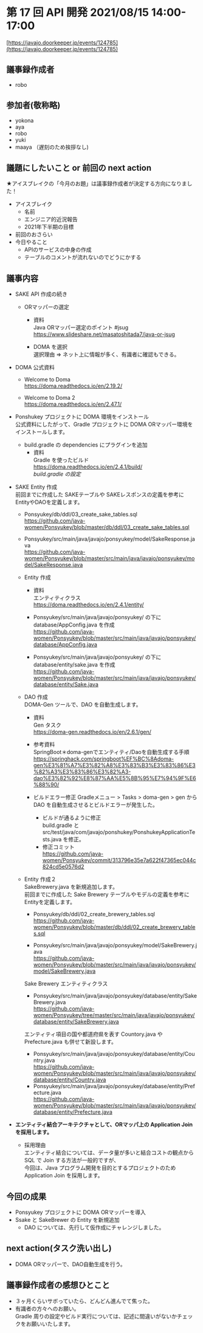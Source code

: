 # 第 17 回 API 開発 2021/08/15 14:00-17:00

[https://javajo.doorkeeper.jp/events/124785](https://javajo.doorkeeper.jp/events/124785)

## 議事録作成者
- robo

## 参加者(敬称略)

- yokona
- aya
- robo
- yuki
- maaya （遅刻のため挨拶なし)


## 議題にしたいこと or 前回の next action

★アイスブレイクの「今月のお題」は議事録作成者が決定する方向になりました！

- アイスブレイク
  - 名前
  - エンジニア的近況報告
  - 2021年下半期の目標
- 前回のおさらい
- 今日やること
    - APIのサービスの中身の作成
    - テーブルのコメントが流れないのでどうにかする

## 議事内容

- SAKE API 作成の続き
  - ORマッパーの選定  
    - 資料  
    Java ORマッパー選定のポイント #jsug  
    https://www.slideshare.net/masatoshitada7/java-or-jsug

    - DOMA を選択  
    選択理由 ⇒ ネット上に情報が多く、有識者に確認もできる。

- DOMA 公式資料  
  - Welcome to Doma  
  https://doma.readthedocs.io/en/2.19.2/  

  - Welcome to Doma 2  
  https://doma.readthedocs.io/en/2.47.1/  


- Ponshukey プロジェクトに DOMA 環境をインストール  
公式資料にしたがって、Gradle プロジェクトに DOMA ORマッパー環境をインストールします。 
 
  - build.gradle の dependencies にプラグインを追加  
    - 資料  
    Gradle を使ったビルド  
    https://doma.readthedocs.io/en/2.4.1/build/  
    *build.gradle の設定*

- SAKE Entity 作成  
前回までに作成した SAKEテーブルや SAKEレスポンスの定義を参考にEntityやDAOを定義します。

  - Ponsyukey/db/ddl/03_create_sake_tables.sql  
  https://github.com/java-women/Ponsyukey/blob/master/db/ddl/03_create_sake_tables.sql  

  - Ponsyukey/src/main/java/javajo/ponsyukey/model/SakeResponse.java  
  https://github.com/java-women/Ponsyukey/blob/master/src/main/java/javajo/ponsyukey/model/SakeResponse.java

  - Entity 作成  
    - 資料  
    エンティティクラス  
    https://doma.readthedocs.io/en/2.4.1/entity/  
    
    - Ponsyukey/src/main/java/javajo/ponsyukey/ の下に database/AppConfig.java を作成  
    https://github.com/java-women/Ponsyukey/blob/master/src/main/java/javajo/ponsyukey/database/AppConfig.java  

    - Ponsyukey/src/main/java/javajo/ponsyukey/ の下に database/entity/sake.java を作成  
    https://github.com/java-women/Ponsyukey/blob/master/src/main/java/javajo/ponsyukey/database/entity/Sake.java  


  - DAO 作成  
  DOMA-Gen ツールで、DAO を自動生成します。  

    - 資料  
    Gen タスク  
    https://doma-gen.readthedocs.io/en/2.6.1/gen/  

    - 参考資料  
    SpringBoot＊doma-genでエンティティ/Daoを自動生成する手順  
    https://springhack.com/springboot%EF%BC%8Adoma-gen%E3%81%A7%E3%82%A8%E3%83%B3%E3%83%86%E3%82%A3%E3%83%86%E3%82%A3-dao%E3%82%92%E8%87%AA%E5%8B%95%E7%94%9F%E6%88%90/  

    - ビルドエラー修正
    Gradleメニュー > Tasks > doma-gen > gen から DAO を自動生成させるとビルドエラーが発生した。

      - ビルドが通るように修正  
      build.gradle と src/test/java/com/javajo/ponshukey/PonshukeyApplicationTests.java を修正。  
      - 修正コミット  
      https://github.com/java-women/Ponsyukey/commit/313796e35e7a622f47365ec044c824cd5e0576d2  


  - Entity 作成２  
  SakeBrewery.java を新規追加します。  
  前回までに作成した Sake Brewery テーブルやモデルの定義を参考にEntityを定義します。

    - Ponsyukey/db/ddl/02_create_brewery_tables.sql  
    https://github.com/java-women/Ponsyukey/blob/master/db/ddl/02_create_brewery_tables.sql  

    - Ponsyukey/src/main/java/javajo/ponsyukey/model/SakeBrewery.java  
    https://github.com/java-women/Ponsyukey/blob/master/src/main/java/javajo/ponsyukey/model/SakeBrewery.java  

    Sake Brewery エンティティクラス
    - Ponsyukey/src/main/java/javajo/ponsyukey/database/entity/SakeBrewery.java  
    https://github.com/java-women/Ponsyukey/tree/master/src/main/java/javajo/ponsyukey/database/entity/SakeBrewery.java  

    エンティティ項目の国や都道府県を表す Countory.java や Prefecture.java も併せて新設します。
    - Ponsyukey/src/main/java/javajo/ponsyukey/database/entity/Country.java  
    https://github.com/java-women/Ponsyukey/blob/master/src/main/java/javajo/ponsyukey/database/entity/Country.java
    - Ponsyukey/src/main/java/javajo/ponsyukey/database/entity/Prefecture.java  
    https://github.com/java-women/Ponsyukey/blob/master/src/main/java/javajo/ponsyukey/database/entity/Prefecture.java


- **エンティティ結合アーキテクチャとして、ORマッパ上の Application Join を採用します。**  
  - 採用理由  
  エンティティ結合については、データ量が多いと結合コストの観点から SQL で Join する方法が一般的ですが、  
  今回は、Java プログラム開発を目的とするプロジェクトのため Application Join を採用します。



## 今回の成果

- Ponsyukey プロジェクトに DOMA ORマッパーを導入
- Ssake と SakeBrewer の Entity を新規追加
  - DAO については、先行して仮作成にチャレンジしました。

## next action(タスク洗い出し)

- DOMA ORマッパーで、DAO自動生成を行う。


## 議事録作成者の感想ひとこと
- ３ヶ月くらいサボっていたら、どんどん進んでて焦った。
- 有識者の方々へのお願い。  
Gradle 周りの設定やビルド実行については、記述に間違いがないかチェックをお願いいたします。
